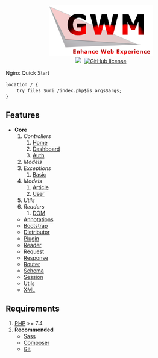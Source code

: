 <p align="center">
  <img width="277" height="136" src="https://raw.githubusercontent.com/Geedium/GWM/master/.github/96d6f2e7e1f705ab5e59c84a6dc009b2.png"><br/>
    <a href="https://www.php.net/"><img src="https://img.shields.io/badge/language-php-%23787cb5"/></a>&nbsp;
    <a href="https://github.com/Geedium/GWM/blob/master/LICENSE.md"><img alt="GitHub license" src="https://img.shields.io/github/license/Geedium/GWM"></a>
</p>

Nginx Quick Start
```language-nginx
location / {
    try_files $uri /index.php$is_args$args;
}
```

Features
---
- __Core__
    1. _Controllers_
        1. [Home]()
        2. [Dashboard]()
        3. [Auth]()
    2. _Models_
    3. _Exceptions_
        1. [Basic]()
    4. _Models_
        1. [Article]()
        2. [User]()
    5. _Utils_
    6. _Readers_
        1. [DOM]()
    - [Annotations]()
    - [Bootstrap]()
    - [Distributor]()
    - [Plugin]()
    - [Reader]()
    - [Request]()
    - [Response]()
    - [Router]()
    - [Schema]()
    - [Session]()
    - [Utils]()
    - [XML]()

Requirements
---
1. [PHP](https://www.php.net/) >= 7.4
2. __Recommended__
    - [Sass](https://sass-lang.com/)
    - [Composer](https://getcomposer.org/)
    - [Git](https://git-scm.com/)